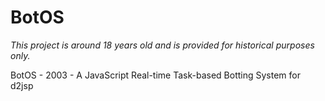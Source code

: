 # BotOS

_This project is around 18 years old and is provided for historical purposes only._

BotOS - 2003 - A JavaScript Real-time Task-based Botting System for d2jsp
